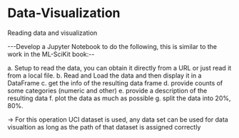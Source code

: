 # Data-Visualization
Reading data and visualization 


---Develop a Jupyter Notebook to do the following, this is similar to the work in the ML-SciKit book:--

   a. Setup to read the data, you can obtain it directly from a URL or just read it from a local file. 
   b. Read and Load the data and then display it in a DataFrame
   c. get the info of the resulting data frame
   d. provide counts of some categories (numeric and other)
   e. provide a description of the resulting data
   f. plot the data as much as possible
   g. split the data into 20%, 80%. 
 
-> For this operation UCI dataset is used, any data set can be used for data visualtion as long as the path of that dataset is assigned correctly

 
